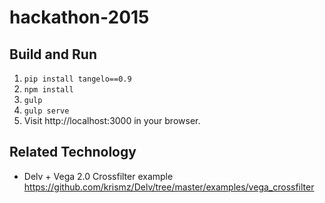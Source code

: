 # hackathon-2015

## Build and Run

1. ``pip install tangelo==0.9``
2. ``npm install``
3. ``gulp``
4. ``gulp serve``
5. Visit http://localhost:3000 in your browser.

## Related Technology

- Delv + Vega 2.0 Crossfilter example
  <https://github.com/krismz/Delv/tree/master/examples/vega_crossfilter>
